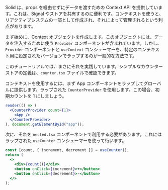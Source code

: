 Solid は、props を経由せずにデータを渡すための Context API を提供しています。これは、Signal やストアを共有するのに便利です。コンテキストを使うと、リアクティブシステムの一部として作成され、それによって管理されるという利点があります。

まず始めに、Context オブジェクトを作成します。このオブジェクトには、データを注入するために使う `Provider` コンポーネントが含まれています。しかし、`Provider` コンポーネントと `useContext` コンシューマーを、特定のコンテキスト用に設定されたバージョンでラップするのが一般的な方法です。

このチュートリアルでは、まさにそれを実践しています。シンプルなカウンターストアの定義は、`counter.tsx` ファイルで確認できます。

コンテキストを使用するには、まず App コンポーネントをラップしてグローバルに提供します。ラップされた `CounterProvider` を使用します。この場合、初期カウントを 1 にしましょう。

```jsx
render(() => (
  <CounterProvider count={1}>
    <App />
  </CounterProvider>
), document.getElementById("app"));
```

次に、それを `nested.tsx` コンポーネントで利用する必要があります。これにはラップされた `useCounter` コンシューマーを使って行います。

```jsx
const [count, { increment, decrement }] = useCounter();
return (
  <>
    <div>{count()}</div>
    <button onClick={increment}>+</button>
    <button onClick={decrement}>-</button>
  </>
);
```
